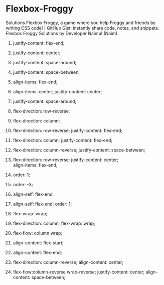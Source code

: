 # Flexbox-Froggy
Solutions Flexbox Froggy, a game where you help Froggy and friends by writing CSS code! | GitHub Gist: instantly share code, notes, and snippets. Flexbox Froggy Solutions by Developer Naimul (Naim).

1)  justify-content: flex-end;

2)  justify-content: center;

3)  justify-content: space-around;

4)  justify-content: space-between;

5)  align-items: flex-end;

6)  align-items: center;
    justify-content: center;

7)  justify-content: space-around;

8)  flex-direction: row-reverse;

9)  flex-direction: column;

10) flex-direction: row-reverse;
    justify-content: flex-end;

11) flex-direction: column;
    justify-content: flex-end;

12) flex-direction: column-reverse;
    justify-content: space-between;

13) flex-direction: row-reverse;
    justify-content: center;   
    align-items: flex-end;

14) order: 1;

15) order: -3;

16) align-self: flex-end;

17) align-self: flex-end;
    order: 1;

18) flex-wrap: wrap;

19) flex-direction: column;
    flex-wrap: wrap;

20) flex-flow: column wrap;

21) align-content: flex-start;

22) align-content: flex-end;

23) flex-direction: column-reverse;
    align-content: center; 

24) flex-flow:column-reverse wrap-reverse;
    justify-content: center;
    align-content: space-between;
    
